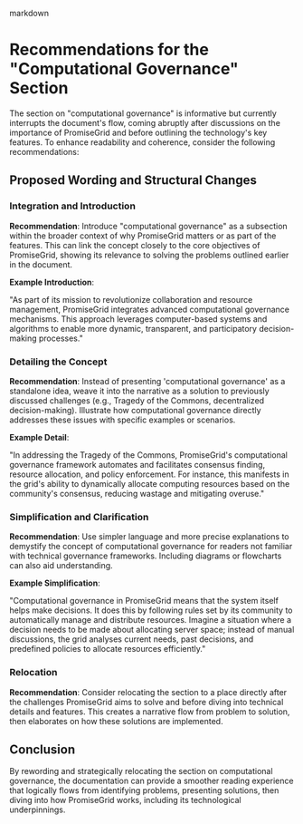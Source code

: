 markdown
# Recommendations for the "Computational Governance" Section

The section on "computational governance" is informative but currently interrupts the document's flow, coming abruptly after discussions on the importance of PromiseGrid and before outlining the technology's key features. To enhance readability and coherence, consider the following recommendations:

## Proposed Wording and Structural Changes

### Integration and Introduction

**Recommendation**: Introduce "computational governance" as a subsection within the broader context of why PromiseGrid matters or as part of the features. This can link the concept closely to the core objectives of PromiseGrid, showing its relevance to solving the problems outlined earlier in the document.

**Example Introduction**:

"As part of its mission to revolutionize collaboration and resource management, PromiseGrid integrates advanced computational governance mechanisms. This approach leverages computer-based systems and algorithms to enable more dynamic, transparent, and participatory decision-making processes."

### Detailing the Concept

**Recommendation**: Instead of presenting 'computational governance' as a standalone idea, weave it into the narrative as a solution to previously discussed challenges (e.g., Tragedy of the Commons, decentralized decision-making). Illustrate how computational governance directly addresses these issues with specific examples or scenarios.

**Example Detail**:

"In addressing the Tragedy of the Commons, PromiseGrid's computational governance framework automates and facilitates consensus finding, resource allocation, and policy enforcement. For instance, this manifests in the grid's ability to dynamically allocate computing resources based on the community's consensus, reducing wastage and mitigating overuse."

### Simplification and Clarification

**Recommendation**: Use simpler language and more precise explanations to demystify the concept of computational governance for readers not familiar with technical governance frameworks. Including diagrams or flowcharts can also aid understanding.

**Example Simplification**:

"Computational governance in PromiseGrid means that the system itself helps make decisions. It does this by following rules set by its community to automatically manage and distribute resources. Imagine a situation where a decision needs to be made about allocating server space; instead of manual discussions, the grid analyses current needs, past decisions, and predefined policies to allocate resources efficiently."

### Relocation

**Recommendation**: Consider relocating the section to a place directly after the challenges PromiseGrid aims to solve and before diving into technical details and features. This creates a narrative flow from problem to solution, then elaborates on how these solutions are implemented.

## Conclusion

By rewording and strategically relocating the section on computational governance, the documentation can provide a smoother reading experience that logically flows from identifying problems, presenting solutions, then diving into how PromiseGrid works, including its technological underpinnings.
